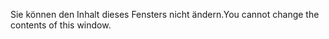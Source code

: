 <span data-ttu-id="a7c37-101">Sie können den Inhalt dieses Fensters nicht ändern.</span><span class="sxs-lookup"><span data-stu-id="a7c37-101">You cannot change the contents of this window.</span></span>